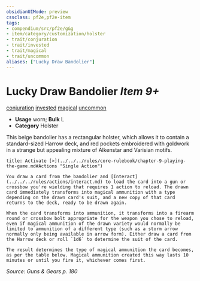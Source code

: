 ```yaml
---
obsidianUIMode: preview
cssclass: pf2e,pf2e-item
tags:
- compendium/src/pf2e/g&g
- item/category/customization/holster
- trait/conjuration
- trait/invested
- trait/magical
- trait/uncommon
aliases: ["Lucky Draw Bandolier"]
---
```

# Lucky Draw Bandolier *Item 9+*  
[conjuration](../../../Rules/traits/conjuration.md)  [invested](../../../Rules/traits/invested.md)  [magical](../../../Rules/traits/magical.md)  [uncommon](../../../Rules/traits/uncommon.md)  

- **Usage** worn; **Bulk** L
- **Category** Holster

This beige bandolier has a rectangular holster, which allows it to contain a standard-sized Harrow deck, and red pockets embroidered with goldwork in a strange but appealing mixture of Alkenstar and Varisian motifs.

```ad-embed-ability
title: Activate [>](../../../rules/core-rulebook/chapter-9-playing-the-game.md#Actions "Single Action")

You draw a card from the bandolier and [Interact](../../../rules/actions/interact.md) to load the card into a gun or crossbow you're wielding that requires 1 action to reload. The drawn card immediately transforms into magical ammunition with a type depending on the drawn card's suit, and a new copy of that card returns to the deck, ready to be drawn again.

When the card transforms into ammunition, it transforms into a firearm round or crossbow bolt appropriate for the weapon you chose to reload, even if magical ammunition of the drawn variety would normally be limited to ammunition of a different type (such as a storm arrow normally only being available in arrow form). Either draw a card from the Harrow deck or roll `1d6` to determine the suit of the card.

The result determines the type of magical ammunition the card becomes, as per the table below. Magical ammunition created this way lasts 10 minutes or until you fire it, whichever comes first.
```

*Source: Guns & Gears p. 180*
